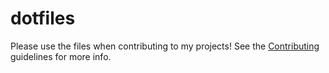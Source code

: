 # dotfiles

Please use the files when contributing to my projects!
See the [Contributing](https://github.com/arcanistzed/.github/blob/main/CONTRIBUTING.md) guidelines for more info.
